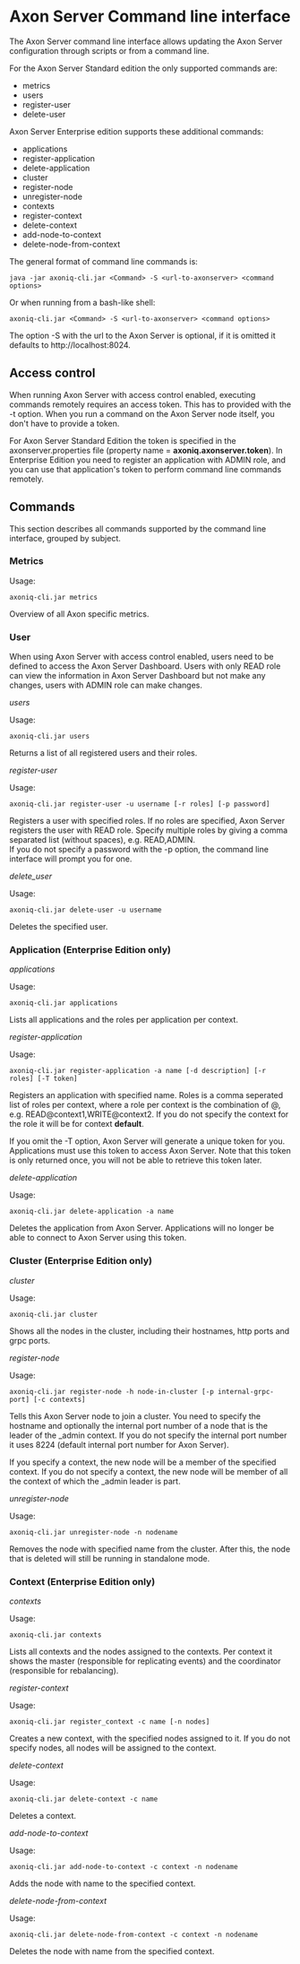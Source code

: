 # Axon Server Command line interface

The Axon Server command line interface allows updating the Axon Server configuration through scripts or from a command line.

For the Axon Server Standard edition the only supported commands are:

- metrics
- users
- register-user
- delete-user

Axon Server Enterprise edition supports these additional commands:

- applications
- register-application
- delete-application
- cluster
- register-node
- unregister-node
- contexts
- register-context
- delete-context
- add-node-to-context
- delete-node-from-context

The general format of command line commands is:

    java -jar axoniq-cli.jar <Command> -S <url-to-axonserver> <command options>
    
Or when running from a bash-like shell:

    axoniq-cli.jar <Command> -S <url-to-axonserver> <command options>
    
The option -S with the url to the Axon Server is optional, if it is omitted it defaults to http://localhost:8024.

## Access control

When running Axon Server with access control enabled, executing commands remotely requires an access token. 
This has to provided with the -t option. When you run a command on the Axon Server node itself, you don't have to provide 
a token.

For Axon Server Standard Edition the token is specified in the axonserver.properties file (property name = **axoniq.axonserver.token**).
In Enterprise Edition you need to register an application with ADMIN role, and you can use that application's token to
perform command line commands remotely. 

## Commands

This section describes all commands supported by the command line interface, grouped by subject.

### Metrics

Usage:

    axoniq-cli.jar metrics
    
Overview of all Axon specific metrics.

### User

When using Axon Server with access control enabled, users need to be defined to access the Axon Server Dashboard.
Users with only READ role can view the information in Axon Server Dashboard but not make any changes, users with ADMIN role
can make changes. 

_users_

Usage:

    axoniq-cli.jar users

Returns a list of all registered users and their roles.

_register-user_

Usage: 

    axoniq-cli.jar register-user -u username [-r roles] [-p password]
    
Registers a user with specified roles. If no roles are specified, Axon Server registers the user with READ role.
Specify multiple roles by giving a comma separated list (without spaces), e.g. READ,ADMIN.  
If you do not specify a password with the -p option, the command line interface will prompt you for one.

_delete_user_

Usage: 

    axoniq-cli.jar delete-user -u username 
    
Deletes the specified user.    


### Application (Enterprise Edition only)

_applications_

Usage:

    axoniq-cli.jar applications
    
Lists all applications and the roles per application per context.  

_register-application_

Usage:

    axoniq-cli.jar register-application -a name [-d description] [-r roles] [-T token]
    
Registers an application with specified name. Roles is a comma seperated list of roles per context, where a role per context 
is the combination of <Role>@<Context>, e.g. READ@context1,WRITE@context2. If you do not specify the context for the role it 
will be for context **default**.

If you omit the -T option, Axon Server will generate a unique token for you. Applications must use this token to access
Axon Server. Note that this token is only returned once, you will not be able to retrieve this token later. 
    
_delete-application_

Usage:

    axoniq-cli.jar delete-application -a name
    
Deletes the application from Axon Server. Applications will no longer be able to connect to Axon Server using this token.
     
### Cluster (Enterprise Edition only)

_cluster_

Usage:

    axoniq-cli.jar cluster

Shows all the nodes in the cluster, including their hostnames, http ports and grpc ports.

_register-node_

Usage:

    axoniq-cli.jar register-node -h node-in-cluster [-p internal-grpc-port] [-c contexts]
    
Tells this Axon Server node to join a cluster. 
You need to specify the hostname and optionally the internal port number of a node that is the leader of the _admin context. 
If you do not specify the internal port number it uses 8224 (default internal port number for Axon Server).


If you specify a context, the new node will be a member of the specified context. 
If you do not specify a context, the new node will be member of all the context of which the _admin leader is part.    

_unregister-node_

Usage:

    axoniq-cli.jar unregister-node -n nodename
    
Removes the node with specified name from the cluster. After this, the node that is deleted will still be running in 
standalone mode.     

### Context (Enterprise Edition only)

_contexts_

Usage:

    axoniq-cli.jar contexts

Lists all contexts and the nodes assigned to the contexts. Per context it shows the master (responsible for replicating events) and the coordinator (responsible for rebalancing).

_register-context_

Usage:

    axoniq-cli.jar register_context -c name [-n nodes]
    
Creates a new context, with the specified nodes assigned to it. If you do not specify nodes, all nodes will be assigned to 
the context.     

_delete-context_

Usage:

    axoniq-cli.jar delete-context -c name
    
Deletes a context.    

_add-node-to-context_

Usage:

    axoniq-cli.jar add-node-to-context -c context -n nodename
    
Adds the node with name to the specified context.    

_delete-node-from-context_

Usage:

    axoniq-cli.jar delete-node-from-context -c context -n nodename
    
Deletes the node with name from the specified context.    

 